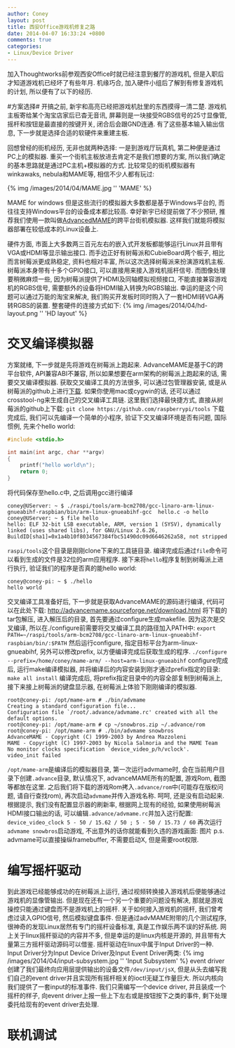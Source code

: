 ```yaml
---
author: Coney
layout: post
title: 西安Office游戏机修复之路
date: 2014-04-07 16:33:24 +0800
comments: true
categories:
- Linux/Device Driver
---
```


加入Thoughtworks前参观西安Office时就已经注意到餐厅的游戏机, 但是入职后才知道游戏机已经坏了有些年月. 机缘巧合, 加入硬件小组后了解到有修复游戏机的计划, 所以便有了以下的经历.

#方案选择#
开搞之前, 新宇和高亮已经把游戏机肚里的东西摸得一清二楚. 游戏机主板寄给某个淘宝店家后已杳无音讯, 屏幕则是一块接受RGBS信号的25寸显像管, 摇杆和按钮是最直接的按键开关, 闭合后会跟GND连通. 有了这些基本输入输出信息, 下一步就是选择合适的软硬件来重建主板.

回想曾经的街机经历, 无非也就两种选择: 一是到游戏厅玩真机, 第二种便是通过PC上的模拟器. 重买一个街机主板放进去肯定不是我们想要的方案, 所以我们确定的基本思路就是通过PC主机+模拟器的方式.
比较常见的街机模拟器有winkawaks, nebula和MAME等, 相信不少人都有玩过:

{% img /images/2014/04/MAME.jpg '' 'MAME' %}
<!-- more -->
MAME for windows
但是这些流行的模拟器大多数都是基于Windows平台的, 而往往支持Windows平台的设备成本都比较高. 幸好新宇已经提前做了不少预研, 推荐我们使用一款叫做[AdvancedMAME](advancemame.sourceforge.net)的跨平台街机模拟器. 这样我们就能将模拟器部署在较低成本的Linux设备上.

硬件方面, 市面上大多数两三百元左右的嵌入式开发板都能够运行Linux并且带有VGA或HDMI等显示输出接口. 而手边正好有树莓派和CubieBoard两个板子, 相比而言树莓派更成熟稳定, 资料也相对丰富, 所以这次选择树莓派来扮演游戏机主板. 
树莓派本身带有十多个GPIO接口, 可以直接用来接入游戏机摇杆信号. 而图像处理要稍微麻烦一些, 因为树莓派提供了HDMI及同轴模拟视频接口, 不能直接兼容游戏机的RGBS信号, 需要额外的设备将HDMI输入转换为RGBS输出. 幸运的是这个问题可以通过万能的淘宝来解决, 我们购买开发板时同时购入了一套HDMI转VGA再转RGBS的装置. 
整套硬件的连接方式如下:
{% img /images/2014/04/hd-layout.png '' 'HD layout' %}

# 交叉编译模拟器 #
方案就绪, 下一步就是先将游戏在树莓派上跑起来. AdvanceMAME是基于C的跨平台软件, API兼容ABI不兼容, 所以如果想要在arm架构的树莓派上跑起来的话, 需要交叉编译模拟器.
获取交叉编译工具的方法很多, 可以通过包管理器安装, 或是从树莓派的github上进行[下载](https://github.com/raspberrypi/tools). 如果你使用mac或cygwin的话, 还可以通过crosstool-ng来生成自己的交叉编译工具链. 这里我们选择最快捷方式, 直接从树莓派的github上下载:
```git clone https://github.com/raspberrypi/tools```
下载完成后, 我们可以先编译一个简单的小程序, 验证下交叉编译环境是否有问题, 国际惯例, 先来个hello world:
``` c++
#include <stdio.h>

int main(int argc, char **argv)
{
	printf("hello world\n");
	return 0;
}
```
将代码保存至hello.c中, 之后调用gcc进行编译
```
coney@UServer: ~ $ ./raspi/tools/arm-bcm2708/gcc-linaro-arm-linux-gnueabihf-raspbian/bin/arm-linux-gnueabihf-gcc  hello.c -o hello
coney@UServer: ~ $ file hello
hello: ELF 32-bit LSB executable, ARM, version 1 (SYSV), dynamically linked (uses shared libs), for GNU/Linux 2.6.26, BuildID[sha1]=0x1a4b10f8034567384fbc51490dc09d6646262a58, not stripped
```
`raspi/tools`这个目录是刚刚clone下来的工具链目录. 编译完成后通过`file`命令可以看到生成的文件是32位的arm应用程序. 接下来将`hello`程序复制到树莓派上进行执行, 验证我们的程序是否真的能hello world:
```
coney@coney-pi: ~ $ ./hello
hello world
```
交叉编译工具准备好后, 下一步就是获取AdvanceMAME的源码进行编译, 代码可以在此处下载: http://advancemame.sourceforge.net/download.html
将下载的tar包解压, 进入解压后的目录, 首先要通过configure生成makefile. 因为这次是交叉编译, 所以在./configure前需要将交叉编译工具的路径加入PATH中:
`export PATH=~/raspi/tools/arm-bcm2708/gcc-linaro-arm-linux-gnueabihf-raspbian/bin/:$PATH`
然后运行configure, 指定目标平台为arm-linux-gnueabihf, 另外可以修改prefix, 以方便编译完成后获取生成的程序.
`./configure --prefix=/home/coney/mame-arm/ --host=arm-linux-gnueabihf`
configure完成后, 运行make编译模拟器, 并将编译后的内容安装到刚才通过prefix指定的目录:
`make all install`
编译完成后, 将prefix指定目录中的内容全部复制到树莓派上, 接下来接上树莓派的键盘显示器, 在树莓派上体验下刚刚编译的模拟器.
```
root@coney-pi: /opt/mame-arm # ./bin/advmame
Creating a standard configuration file...
Configuration file `/root/.advance/advmame.rc' created with all the default options.
root@coney-pi: /opt/mame-arm # cp ~/snowbros.zip ~/.advance/rom
root@coney-pi: /opt/mame-arm # ./bin/advmame snowbros
AdvanceMAME - Copyright (C) 1999-2003 by Andrea Mazzoleni
MAME - Copyright (C) 1997-2003 by Nicola Salmoria and the MAME Team
No monitor clocks specification `device_video_p/h/vclock'.
video_init failed
```
`/opt/mame-arm`是编译后的模拟器目录, 第一次运行advmame时, 会在当前用户目录下创建`.advance`目录, 默认情况下, advanceMAME所有的配置, 游戏Rom, 截图等都放在这里. 之后我们将下载的游戏Rom拷入`.advance/rom`中(可能存在版权问题, 请自行查找rom), 再次启动`advmame`并传入游戏名称. 呵呵, 还是没有启动起来. 根据提示, 我们没有配置显示器的刷新率, 根据网上现有的经验, 如果使用树莓派HDMI接口输出的话, 可以编辑`.advance/advmame.rc`并加入这行配置:
`device_video_clock 5 - 50 / 15.62 / 50 ; 5 - 50 / 15.73 / 60`
再次运行`advmame snowbros`启动游戏, 不出意外的话你就能看到久违的游戏画面:
图片
p.s. advmame可以直接操纵framebuffer, 不需要启动X, 但是需要root权限.

# 编写摇杆驱动 #
到此游戏已经能够成功的在树莓派上运行, 通过视频转换接入游戏机后便能够通过游戏机的显像管输出. 但是现在还有一个另一个重要的问题没有解决, 那就是游戏操控只能通过键盘而不是游戏机上的摇杆.
关于如何接入游戏机的摇杆, 我们曾考虑过读入GPIO信号, 然后模拟键盘事件. 但是通过advMAME附带的几个测试程序, 很神奇的发现Linux居然有专门的摇杆设备标准, 真是工作娱乐两不误的好系统. 网上关于linux摇杆驱动的内容并不多, 但是幸运的是linux内核是开源的, 并且带有大量第三方摇杆驱动源码可以借鉴.
摇杆驱动在linux中属于Input Driver的一种. Input Driver分为Input Device Driver及Input Event Driver两类:
{% img /images/2014/04/input-subsystem.jpg '' 'Input Subsystem' %}
event driver创建了我们最终向应用层提供输出的设备文件`/dev/input/jsX`, 但是从头去编写我们自己的event driver并且实现所有摇杆相关的ioctl无疑工作量巨大. 所以内核向我们提供了一套input的标准事件. 我们只需编写一个device driver, 并且装成一个摇杆的样子, 向event driver上报一些上下左右或是按钮按下之类的事件, 剩下处理委托给现有的event driver去处理.
 


# 联机调试 #

